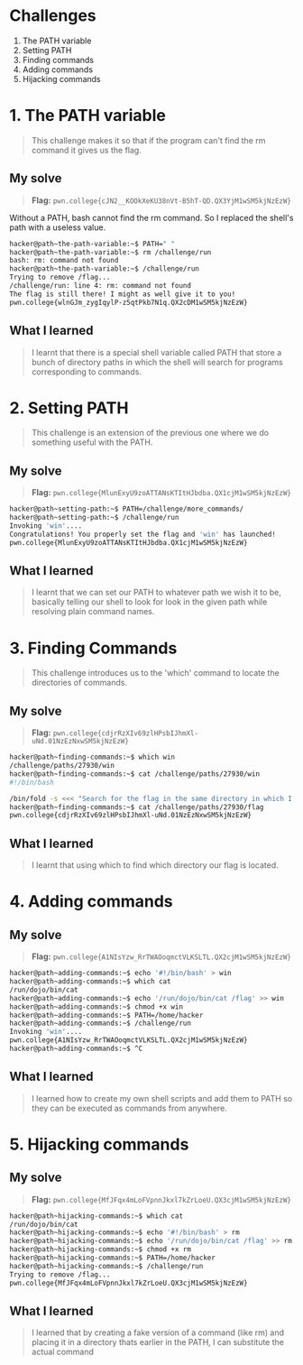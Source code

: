    # Challenges
1. The PATH variable
2. Setting PATH
3. Finding commands
4. Adding commands
5. Hijacking commands
   
   
# 1. The PATH variable
>This challenge makes it so that if the program can't find the rm command it gives us the flag. 

## My solve
>**Flag:** `pwn.college{cJN2__KOOkXeKU38nVt-B5hT-QD.QX3YjM1wSM5kjNzEzW}`

Without a PATH, bash cannot find the rm command. So I replaced the shell's path with a useless value.
```bash
hacker@path~the-path-variable:~$ PATH=" "
hacker@path~the-path-variable:~$ rm /challenge/run
bash: rm: command not found
hacker@path~the-path-variable:~$ /challenge/run
Trying to remove /flag...
/challenge/run: line 4: rm: command not found
The flag is still there! I might as well give it to you!
pwn.college{wlnGJm_zygIqylP-z5qtPkb7N1q.QX2cDM1wSM5kjNzEzW}
```

## What I learned 
>I learnt that there is a special shell variable called PATH that store a bunch of directory paths in which the shell will search for programs corresponding to commands. 

# 2. Setting PATH
>This challenge is an extension of the previous one where we do something useful with the PATH. 

## My solve
>**Flag:** `pwn.college{MlunExyU9zoATTANsKTItHJbdba.QX1cjM1wSM5kjNzEzW}`

```bash
hacker@path~setting-path:~$ PATH=/challenge/more_commands/
hacker@path~setting-path:~$ /challenge/run
Invoking 'win'....
Congratulations! You properly set the flag and 'win' has launched!
pwn.college{MlunExyU9zoATTANsKTItHJbdba.QX1cjM1wSM5kjNzEzW}
```

## What I learned 
>I learnt that we can set our PATH to whatever path we wish it to be, basically telling our shell to look for look in the given path while resolving plain command names.

# 3. Finding Commands 
>This challenge introduces us to the 'which' command to locate the directories of commands. 

## My solve
>**Flag:** `pwn.college{cdjrRzXIv69zlHPsbIJhmXl-uNd.01NzEzNxwSM5kjNzEzW}`

```bash
hacker@path~finding-commands:~$ which win
/challenge/paths/27930/win
hacker@path~finding-commands:~$ cat /challenge/paths/27930/win
#!/bin/bash

/bin/fold -s <<< "Search for the flag in the same directory in which I am located!"
hacker@path~finding-commands:~$ cat /challenge/paths/27930/flag
pwn.college{cdjrRzXIv69zlHPsbIJhmXl-uNd.01NzEzNxwSM5kjNzEzW}
```

## What I learned 
> I learnt that using which to find which directory our flag is located.


# 4. Adding commands

## My solve
> **Flag:** `pwn.college{A1NIsYzw_RrTWAOoqmctVLKSLTL.QX2cjM1wSM5kjNzEzW}`

```bash
hacker@path~adding-commands:~$ echo '#!/bin/bash' > win
hacker@path~adding-commands:~$ which cat
/run/dojo/bin/cat
hacker@path~adding-commands:~$ echo '/run/dojo/bin/cat /flag' >> win
hacker@path~adding-commands:~$ chmod +x win      
hacker@path~adding-commands:~$ PATH=/home/hacker 
hacker@path~adding-commands:~$ /challenge/run  
Invoking 'win'....
pwn.college{A1NIsYzw_RrTWAOoqmctVLKSLTL.QX2cjM1wSM5kjNzEzW}
hacker@path~adding-commands:~$ ^C

```

## What I learned 
> I learned how to create my own shell scripts and add them to PATH so they can be executed as commands from anywhere.

# 5. Hijacking commands 

## My solve
> **Flag:** `pwn.college{MfJFqx4mLoFVpnnJkxl7kZrLoeU.QX3cjM1wSM5kjNzEzW}`

```bash
hacker@path~hijacking-commands:~$ which cat
/run/dojo/bin/cat
hacker@path~hijacking-commands:~$ echo '#!/bin/bash' > rm
hacker@path~hijacking-commands:~$ echo '/run/dojo/bin/cat /flag' >> rm
hacker@path~hijacking-commands:~$ chmod +x rm
hacker@path~hijacking-commands:~$ PATH=/home/hacker
hacker@path~hijacking-commands:~$ /challenge/run
Trying to remove /flag...
pwn.college{MfJFqx4mLoFVpnnJkxl7kZrLoeU.QX3cjM1wSM5kjNzEzW}
```

## What I learned 
> I learned that by creating a fake version of a command (like rm) and placing it in a directory thats earlier in the PATH, I can substitute the actual command


